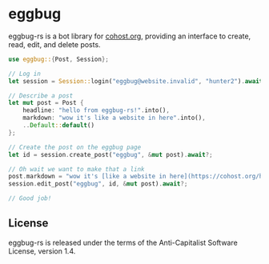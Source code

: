 # eggbug

eggbug-rs is a bot library for [cohost.org](https://cohost.org/rc/welcome), providing an
interface to create, read, edit, and delete posts.

```rust
use eggbug::{Post, Session};

// Log in
let session = Session::login("eggbug@website.invalid", "hunter2").await?;

// Describe a post
let mut post = Post {
    headline: "hello from eggbug-rs!".into(),
    markdown: "wow it's like a website in here".into(),
    ..Default::default()
};

// Create the post on the eggbug page
let id = session.create_post("eggbug", &mut post).await?;

// Oh wait we want to make that a link
post.markdown = "wow it's [like a website in here](https://cohost.org/hthrflwrs/post/25147-empty)".into();
session.edit_post("eggbug", id, &mut post).await?;

// Good job!
```

## License

eggbug-rs is released under the terms of the Anti-Capitalist Software License, version 1.4.
